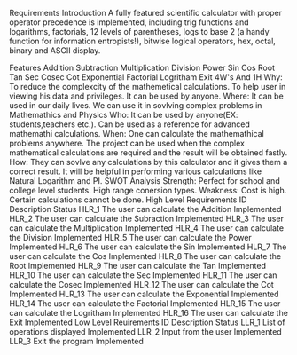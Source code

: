 Requirements
Introduction
A fully featured scientific calculator with proper operator precedence is implemented, including trig functions and logarithms, factorials, 12 levels of parentheses, logs to base 2 (a handy function for information entropists!), bitwise logical operators, hex, octal, binary and ASCII display.

Features
Addition
Subtraction
Multiplication
Division
Power
Sin
Cos
Root
Tan
Sec
Cosec
Cot
Exponential
Factorial
Logritham
Exit
4W's And 1H
Why:
To reduce the complexcity of the mathemetical calculations.
To help user in viewing his data and privileges.
It can be used by anyone.
Where:
It can be used in our daily lives.
We can use it in sovlving complex problems in Mathemathics and Physics
Who:
It can be used by anyone(EX: students,teachers etc.).
Can be used as a reference for advanced mathemathi calculations.
When:
One can calculate the mathemathical problems anywhere.
The project can be used when the complex mathematical calculations are required and the result will be obtained fastly.
How:
They can sovlve any calculations by this calculator and it gives them a correct result.
It will be helpful in performing various calculations like Natural Logarithm and PI.
SWOT Analysis
Strength:
Perfect for school and college level students.
High range conersion types.
Weakness:
Cost is high.
Certain calculations cannot be done.
High Level Requirements
ID	Description	Status
HLR_1	The user can calculate the Addition	Implemented
HLR_2	The user can calculate the Subraction	Implemented
HLR_3	The user can calculate the Multiplication	Implemented
HLR_4	The user can calculate the Division	Implemented
HLR_5	The user can calculate the Power	Implemented
HLR_6	The user can calculate the Sin	Implemented
HLR_7	The user can calculate the Cos	Implemented
HLR_8	The user can calculate the Root	Implemented
HLR_9	The user can calculate the Tan	Implemented
HLR_10	The user can calculate the Sec	Implemented
HLR_11	The user can calculate the Cosec	Implemented
HLR_12	The user can calculate the Cot	Implemented
HLR_13	The user can calculate the Exponential	Implemented
HLR_14	The user can calculate the Factorial	Implemented
HLR_15	The user can calculate the Logritham	Implemented
HLR_16	The user can calculate the Exit	Implemented
Low Level Reuirements
ID	Description	Status
LLR_1	List of operations displayed	Implemented
LLR_2	Input from the user	Implemented
LLR_3	Exit the program	Implemented
